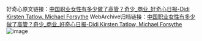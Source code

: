 好奇心原文链接：[中国职业女性有多少做了高管？奇少_商业_好奇心日报-Didi Kirsten Tatlow, Michael Forsythe](https://www.qdaily.com/articles/6737.html)
WebArchive归档链接：[中国职业女性有多少做了高管？奇少_商业_好奇心日报-Didi Kirsten Tatlow, Michael Forsythe](http://web.archive.org/web/20190623171406/https://www.qdaily.com/articles/6737.html)
![image](http://ww3.sinaimg.cn/large/007d5XDply1g3wb4ibowcj30u06gxqv5)
